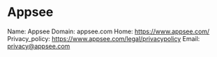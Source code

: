 
# Appsee

Name: Appsee
Domain: appsee.com
Home: https://www.appsee.com/
Privacy_policy: https://www.appsee.com/legal/privacypolicy
Email: privacy@appsee.com

